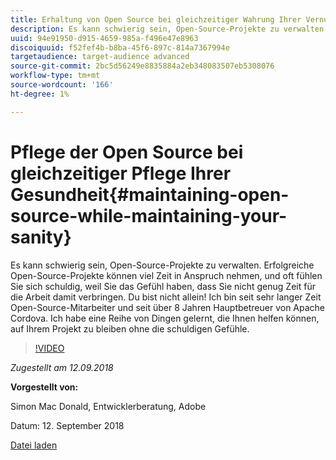 ```yaml
---
title: Erhaltung von Open Source bei gleichzeitiger Wahrung Ihrer Vernunft
description: Es kann schwierig sein, Open-Source-Projekte zu verwalten. Erfolgreiche Open-Source-Projekte können viel Zeit in Anspruch nehmen, und oft fühlen Sie sich schuldig, weil Sie das Gefühl haben, dass Sie nicht genug Zeit für die Arbeit damit verbringen. Lernen Sie eine Reihe von Dingen kennen, die Ihnen helfen können, ohne die schuldigen Gefühle auf dem Laufenden zu bleiben.
uuid: 94e91950-d915-4659-985a-f496e47e8963
discoiquuid: f52fef4b-b8ba-45f6-897c-814a7367994e
targetaudience: target-audience advanced
source-git-commit: 2bc5d56249e8835884a2eb348083507eb5308076
workflow-type: tm+mt
source-wordcount: '166'
ht-degree: 1%

---
```



# Pflege der Open Source bei gleichzeitiger Pflege Ihrer Gesundheit{#maintaining-open-source-while-maintaining-your-sanity}

Es kann schwierig sein, Open-Source-Projekte zu verwalten. Erfolgreiche Open-Source-Projekte können viel Zeit in Anspruch nehmen, und oft fühlen Sie sich schuldig, weil Sie das Gefühl haben, dass Sie nicht genug Zeit für die Arbeit damit verbringen. Du bist nicht allein! Ich bin seit sehr langer Zeit Open-Source-Mitarbeiter und seit über 8 Jahren Hauptbetreuer von Apache Cordova. Ich habe eine Reihe von Dingen gelernt, die Ihnen helfen können, auf Ihrem Projekt zu bleiben ohne die schuldigen Gefühle.

>[!VIDEO](https://video.tv.adobe.com/v/23713/?quality=9)

*Zugestellt am 12.09.2018*

**Vorgestellt von:**

Simon Mac Donald, Entwicklerberatung, Adobe

Datum: 12. September 2018

[Datei laden](assets/maintaining-open-source-while-maintaining-your-sanity-gems-091218.pdf)

<!--
[Get back to the Overview](https://helpx.adobe.com/experience-manager/kt/eseminars/gems/aem-index.html)
-->
